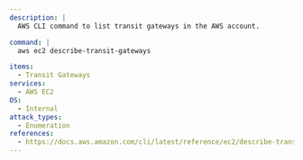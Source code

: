 ```yaml
---
description: |
  AWS CLI command to list transit gateways in the AWS account.

command: |
  aws ec2 describe-transit-gateways

items:
  - Transit Gateways
services:
  - AWS EC2
OS:
  - Internal
attack_types:
  - Enumeration
references:
  - https://docs.aws.amazon.com/cli/latest/reference/ec2/describe-transit-gateways.html
---
```

